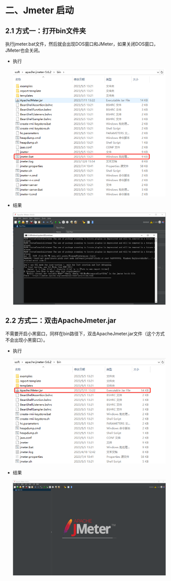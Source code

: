 # 二、Jmeter 启动

## 2.1 方式一：打开bin文件夹

执行jmeter.bat文件，然后就会出现DOS窗口和JMeter，如果关闭DOS窗口，JMeter也会关闭。

- 执行

    ![](/test/stress/Jmeter/004.png)

- 结果

    ![](/test/stress/Jmeter/005.png)

## 2.2 方式二：双击ApacheJmeter.jar

不需要开启小黑窗口，同样在bin路径下，双击ApacheJmeter.jar文件（这个方式不会出现小黑窗口）。

- 执行

    ![](/test/stress/Jmeter/006.png)
    
- 结果

    ![](/test/stress/Jmeter/007.png)
